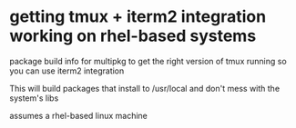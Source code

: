 # getting tmux + iterm2 integration working on rhel-based systems

package build info for multipkg to get the right version of tmux running
so you can use iterm2 integration

This will build packages that install to /usr/local and don't mess with the system's libs

assumes a rhel-based linux machine
